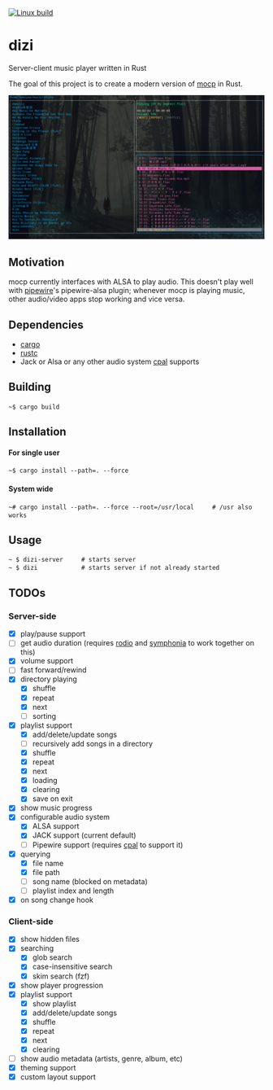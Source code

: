 [![Linux build](https://github.com/kamiyaa/dizi/actions/workflows/rust-linux-main.yml/badge.svg)](https://github.com/kamiyaa/dizi/actions/workflows/rust-linux-main.yml)

# dizi
Server-client music player written in Rust

The goal of this project is to create a modern version of [mocp](http://moc.daper.net/) in Rust.

![Alt text](screenshot.png?raw=true "dizi")

## Motivation
mocp currently interfaces with ALSA to play audio.
This doesn't play well with [pipewire](https://pipewire.org/)'s pipewire-alsa plugin;
whenever mocp is playing music, other audio/video apps stop working and vice versa.

## Dependencies
 - [cargo](https://github.com/rust-lang/cargo/)
 - [rustc](https://www.rust-lang.org/)
 - Jack or Alsa or any other audio system [cpal](https://github.com/RustAudio/cpal) supports

## Building
```
~$ cargo build
```

## Installation
#### For single user
```
~$ cargo install --path=. --force
```

#### System wide
```
~# cargo install --path=. --force --root=/usr/local     # /usr also works
```

## Usage
```
~ $ dizi-server     # starts server
~ $ dizi            # starts server if not already started
```

## TODOs

### Server-side
 - [x] play/pause support
 - [ ] get audio duration (requires [rodio](https://github.com/RustAudio/rodio) and [symphonia](https://github.com/pdeljanov/Symphonia) to work together on this)
 - [x] volume support
 - [ ] fast forward/rewind
 - [x] directory playing
   - [x] shuffle
   - [x] repeat
   - [x] next
   - [ ] sorting
 - [x] playlist support
   - [x] add/delete/update songs
   - [ ] recursively add songs in a directory
   - [x] shuffle
   - [x] repeat
   - [x] next
   - [x] loading
   - [x] clearing
   - [x] save on exit
 - [x] show music progress
 - [x] configurable audio system
   - [x] ALSA support
   - [x] JACK support (current default)
   - [ ] Pipewire support (requires [cpal](https://github.com/RustAudio/cpal) to support it)
 - [x] querying
   - [x] file name
   - [x] file path
   - [ ] song name (blocked on metadata)
   - [ ] playlist index and length
 - [x] on song change hook

### Client-side
 - [x] show hidden files
 - [x] searching
   - [x] glob search
   - [x] case-insensitive search
   - [x] skim search (fzf)
 - [x] show player progression
 - [x] playlist support
   - [x] show playlist
   - [x] add/delete/update songs
   - [x] shuffle
   - [x] repeat
   - [x] next
   - [x] clearing
 - [ ] show audio metadata (artists, genre, album, etc)
 - [x] theming support
 - [x] custom layout support
